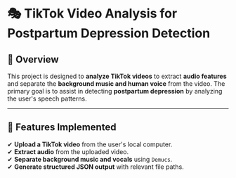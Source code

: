 # 🎭 TikTok Video Analysis for Postpartum Depression Detection

## 📌 Overview
This project is designed to **analyze TikTok videos** to extract **audio features** and separate the **background music and human voice** from the video. The primary goal is to assist in detecting **postpartum depression** by analyzing the user's speech patterns.

---

## 🔹 Features Implemented
✔ **Upload a TikTok video** from the user's local computer.  
✔ **Extract audio** from the uploaded video.  
✔ **Separate background music and vocals** using `Demucs`.  
✔ **Generate structured JSON output** with relevant file paths.  
